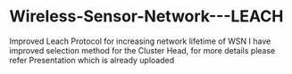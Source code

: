# Wireless-Sensor-Network---LEACH
Improved Leach Protocol for increasing network lifetime of WSN
I have improved selection method for the Cluster Head, for more details please refer Presentation which is already uploaded
